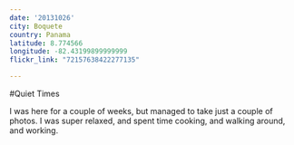 ```yaml
---
date: '20131026'
city: Boquete
country: Panama
latitude: 8.774566
longitude: -82.43199899999999
flickr_link: "72157638422277135"

---
```


#Quiet Times

I was here for a couple of weeks, but managed to take just a couple of photos. I was super relaxed, and spent time cooking, and walking around, and working. 

